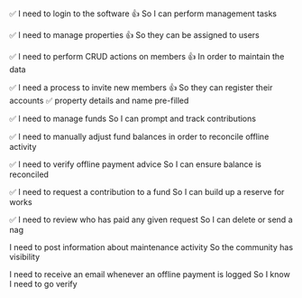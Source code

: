 ✅ I need to login to the software
👍 So I can perform management tasks

✅ I need to manage properties
👍 So they can be assigned to users

✅ I need to perform CRUD actions on members
👍 In order to maintain the data

✅ I need a process to invite new members
👍 So they can register their accounts
    ✅ property details and name pre-filled

✅ I need to manage funds
So I can prompt and track contributions

✅ I need to manually adjust fund balances
in order to reconcile offline activity

✅ I need to verify offline payment advice
So I can ensure balance is reconciled

✅ I need to request a contribution to a fund
So I can build up a reserve for works

✅ I need to review who has paid any given request
So I can delete or send a nag

I need to post information about maintenance activity
So the community has visibility

I need to receive an email whenever an offline payment is logged
So I know I need to go verify
